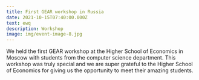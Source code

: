 ```yaml
---
title: First GEAR workshop in Russia
date: 2021-10-15T07:40:00.000Z
text: ewq
description: Workshop
image: img/event-image-8.jpg
---
```

We held the first GEAR workshop at the Higher School of Economics in Moscow with students from the computer science department. This workshop was truly special and we are super grateful to the Higher School of Economics for giving us the opportunity to meet their amazing students.